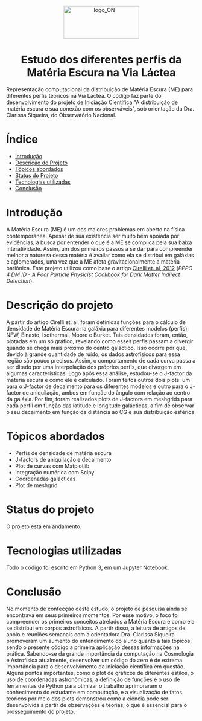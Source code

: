 <p align="center">
  <img width="200" height="86" alt="logo_ON" src="https://github.com/user-attachments/assets/7c13bc59-1688-4c84-8662-8656ad4de98c" />
</p>

<h1 align="center"> Estudo dos diferentes perfis da Matéria Escura na Via Láctea </h1>
Representação computacional da distribuição de Matéria Escura (ME) para diferentes perfis teóricos na Via Láctea. O código faz parte do desenvolvimento do projeto de Iniciação Científica "A distribuição de matéria escura e sua conexão com os observáveis", sob orientação da Dra. Clarissa Siqueira, do Observatório Nacional. 

# Índice
* [Introdução](#introdução)
* [Descrição do Projeto](#descrição-do-projeto)
* [Tópicos abordados](#tópicos-abordados)
* [Status do Projeto](#status-do-projeto)
* [Tecnologias utilizadas](#tecnologias-utilizadas)
* [Conclusão](#conclusão)

# Introdução
A Matéria Escura (ME) é um dos maiores problemas em aberto na física contemporânea. Apesar de sua existência ser muito bem apoiada por evidências, a busca por entender o que é a ME se complica pela sua baixa interatividade. Assim, um dos primeiros passos a se dar para compreender melhor a natureza dessa matéria é avaliar como ela se distribui em galáxias e aglomerados, uma vez que a ME afeta gravitacionalmente a matéria bariônica. Este projeto utilizou como base o artigo [Cirelli et. al, 2012](https://arxiv.org/abs/1012.4515) (<em>PPPC 4 DM ID - A Poor Particle Physicist Cookbook for Dark Matter Indirect Detection</em>).

# Descrição do projeto 
A partir do artigo Cirelli et. al, foram definidas funções para o cálculo de densidade de Matéria Escura na galáxia para diferentes modelos (perfis): NFW, Einasto, Isothermal, Moore e Burket. Tais densidades foram, então, plotadas em um só gráfico, revelando como esses perfis passam a divergir quando se chega mais próximo do centro galáctico. Isso ocorre por que, devido à grande quantidade de ruído, os dados astrofísicos para essa região são pouco precisos. Assim, o comportamento de cada curva passa a ser ditado por uma interpolação dos próprios perfis, que divergem em algumas características. Logo após essa análise, estudou-se o J-factor da matéria escura e como ele é calculado. Foram feitos outros dois plots: um para o J-factor de decaimento para os diferentes modelos e outro para o J-factor de aniquilação, ambos em função do ângulo com relação ao centro da galáxia. Por fim, foram realizados plots de J-factors em meshgrids para cada perfil em função das latitude e longitude galácticas, a fim de observar o seu decaimento em função da distância ao CG e sua distribuição esférica.

# Tópicos abordados
- Perfis de densidade de matéria escura
- J-factors de aniquilação e decaimento
- Plot de curvas com Matplotlib
- Integração numérica com Scipy
- Coordenadas galácticas
- Plot de meshgrid

# Status do projeto
O projeto está em andamento. 

# Tecnologias utilizadas
Todo o código foi escrito em Python 3, em um Jupyter Notebook.

# Conclusão
No momento de confecção deste estudo, o projeto de pesquisa ainda se encontrava em seus primeiros momentos. Por esse motivo, o foco foi compreender os primeiros conceitos atrelados à Matéria Escura e como ela se distribui em corpos astrofísicos. A partir disso, a leitura de artigos de apoio e reuniões semanais com a orientadora Dra. Clarissa Siqueira promoveram um aumento do entendimento do aluno quanto a tais tópicos, sendo o presente código a primeira aplicação dessas informações na prática. Sabendo-se da grande importância da computação na Cosmologia e Astrofísica atualmente, desenvolver um código do zero é de extrema importância para o desenvolvimento da iniciação científica em questão. Alguns pontos importantes, como o plot de gráficos de diferentes estilos, o uso de coordenadas astronômicas, a definição de funções e o uso de ferramentas de Python para otimizar o trabalho aprimoraram o conhecimento do estudante em computação, e a visualização de fatos teóricos por meio dos plots demonstrou como a ciência pode ser desenvolvida a partir de observações e teorias, o que é essencial para o prosseguimento do projeto.
